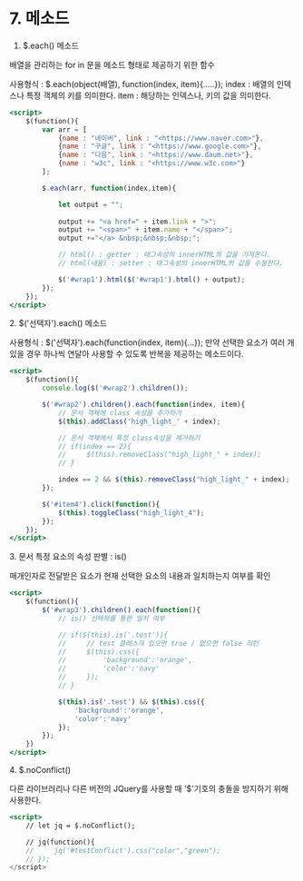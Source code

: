 # 7. 메소드



1. $.each() 메소드

배열을 관리하는 for in 문을 메소드 형태로 제공하기 위한 함수

사용형식 : $.each(object(배열), function(index, item){.....}); index : 배열의 인덱스나 특정 객체의 키를 의미한다. item : 해당하는 인덱스나, 키의 값을 의미한다.

```jsx
<script>
    $(function(){
        var arr = [
            {name : "네이버", link : "<https://www.naver.com>"},
            {name : "구글", link : "<https://www.google.com>"},
            {name : "다음", link : "<https://www.daum.net>"},
            {name : "w3c", link : "<https://www.w3c.com>"}
        ];

        $.each(arr, function(index,item){

            let output = "";
            
            output += "<a href=" + item.link + ">";
            output += "<span>" + item.name + "</span>";
            output +="</a> &nbsp;&nbsp;&nbsp;";

            // html() : getter : 태그속성의 innerHTML의 값을 가져온다.
            // html(내용) : setter : 태그속성의 innerHTML의 값을 수정한다.

            $('#wrap1').html($('#wrap1').html() + output);
        });
    });
</script>
```

2\. $('선택자').each() 메소드

사용형식 : $('선택자').each(function(index, item){...}); 만약 선택한 요소가 여러 개 있을 경우 하나씩 연달아 사용할 수 있도록 반복을 제공하는 메소드이다.

```jsx
<script>
    $(function(){
        console.log($('#wrap2').children());

        $('#wrap2').children().each(function(index, item){
            // 문서 객체에 class 속성을 추가하기
            $(this).addClass('high_light_' + index);

            // 문서 객체에서 특정 class속성을 제거하기
            // if(index == 2){
            //     $(this).removeClass("high_light_" + index);
            // }

            index == 2 && $(this).removeClass("high_light_" + index);
        });

        $('#item4').click(function(){
            $(this).toggleClass("high_light_4");
        });
    });
</script>
```

3\. 문서 특정 요소의 속성 판별 : is()

매개인자로 전달받은 요소가 현재 선택한 요소의 내용과 일치하는지 여부를 확인

```jsx
<script>
    $(function(){
        $('#wrap3').children().each(function(){
            // is() 선택자를 통한 일치 여부

            // if($(this).is('.test')){
            //     // test 클래스가 있으면 true / 없으면 false 리턴
            //     $(this).css({
            //         'background':'orange',
            //         'color':'navy'
            //     });
            // }

            $(this).is('.test') && $(this).css({
                'background':'orange',
                'color':'navy'
            });
        });
    })
</script>
```

4\. $.noConflict()

다른 라이브러리나 다른 버전의 JQuery를 사용할 때 '$'기호의 충돌을 방지하기 위해 사용한다.

```jsx
<script>
    // let jq = $.noConflict();

    // jq(function(){
    //     jq('#testConflict').css("color","green");
    // });
</script>
```
